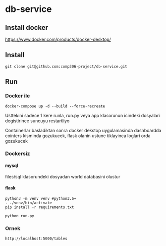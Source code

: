 # db-service

## Install docker
https://www.docker.com/products/docker-desktop/

## Install

```
git clone git@github.com:comp306-project/db-service.git
```

## Run
### Docker ile
```
docker-compose up -d --build --force-recreate
```
Usttekini sadece 1 kere runla, run.py veya app klasorunun icindeki dosyalari degistirince suncuyu restartliyo

Containerlar basladiktan sonra docker dekstop uygulamasinda dashboardda cointers kisminda gozukucek, 
flask olanin ustune tiklayinca loglari orda gozukucek
### Dockersiz
#### mysql
files/sql klasorundeki dosyadan world databasini olustur

#### flask
```
python3 -m venv venv #python3.6+
. ./venv/bin/activate
pip install -r requirements.txt

python run.py
```



### Ornek
```
http://localhost:5000/tables
```
